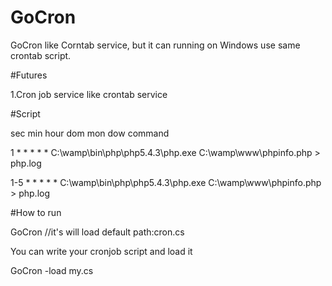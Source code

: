 # GoCron

GoCron like Corntab service, but it can running on Windows use same crontab script.

#Futures

1.Cron job service like crontab service

#Script

  sec min hour  dom mon dow   command
  
  1 * * * * * C:\wamp\bin\php\php5.4.3\php.exe C:\wamp\www\phpinfo.php > php.log
  
  1-5 * * * * * C:\wamp\bin\php\php5.4.3\php.exe C:\wamp\www\phpinfo.php > php.log
  
#How to run

  GoCron  //it's will load default path:cron.cs
  
  You can write your cronjob script and load it
  
  GoCron -load my.cs 
